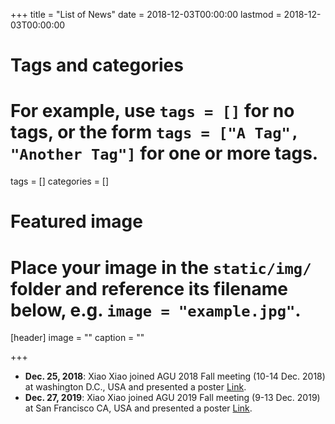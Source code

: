 +++
title = "List of News"
date = 2018-12-03T00:00:00
lastmod = 2018-12-03T00:00:00

# Tags and categories
# For example, use `tags = []` for no tags, or the form `tags = ["A Tag", "Another Tag"]` for one or more tags.
tags = []
categories = []

# Featured image
# Place your image in the `static/img/` folder and reference its filename below, e.g. `image = "example.jpg"`.
[header]
image = ""
caption = ""

+++
-   **Dec. 25, 2018**:
    Xiao Xiao joined AGU 2018 Fall meeting (10-14 Dec. 2018) at washington D.C., USA and presented a poster [Link](https://agu.confex.com/agu/fm18/meetingapp.cgi/Paper/388193).
-   **Dec. 27, 2019**:
    Xiao Xiao joined AGU 2019 Fall meeting (9-13 Dec. 2019) at San Francisco CA, USA and presented a poster [Link](https://agu.confex.com/agu/fm19/meetingapp.cgi/Paper/581056).

